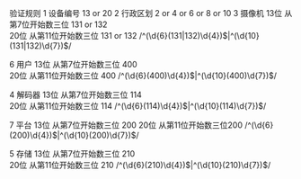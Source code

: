 验证规则
1 设备编号  13 or 20 
2 行政区划 2 or 4 or 6 or 8 or 10 
3 摄像机
  13位  从第7位开始数三位 131 or 132  
  20位  从第11位开始数三位 131 or 132
  /^(\d{6}(131|132)\d{4})$|^(\d{10}(131|132)\d{7})$/

6 用户
  13位  从第7位开始数三位 400  
  20位  从第11位开始数三位 400
  /^(\d{6}(400)\d{4})$|^(\d{10}(400)\d{7})$/

4 解码器
  13位  从第7位开始数三位 114   
  20位  从第11位开始数三位 114
  /^(\d{6}(114)\d{4})$|^(\d{10}(114)\d{7})$/

7 平台 
  13位  从第7位开始数三位 200
  20位  从第11位开始数三位200
  /^(\d{6}(200)\d{4})$|^(\d{10}(200)\d{7})$/

5 存储 
  13位  从第7位开始数三位 210   
  20位  从第11位开始数三位 210
  /^(\d{6}(210)\d{4})$|^(\d{10}(210)\d{7})$/  